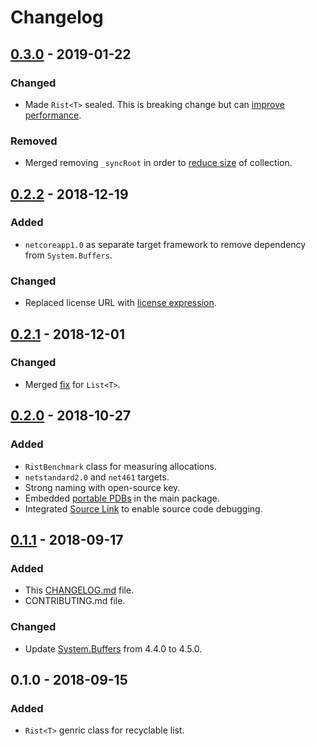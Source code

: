 # Changelog

## [0.3.0] - 2019-01-22
### Changed
- Made `Rist<T>` sealed. This is breaking change but can [improve performance](https://reubenbond.github.io/posts/dotnet-perf-tuning).

### Removed 
- Merged removing `_syncRoot` in order to [reduce size](https://github.com/dotnet/corefx/issues/34149) of collection.

## [0.2.2] - 2018-12-19
### Added
- `netcoreapp1.0` as separate target framework to remove dependency from `System.Buffers`.

### Changed
- Replaced license URL with [license expression](https://spdx.org/licenses/).

## [0.2.1] - 2018-12-01
### Changed
- Merged [fix](https://github.com/dotnet/corefx/commit/0341782cb944cc89dadfcec144399bbda26656e6) for `List<T>`.

## [0.2.0] - 2018-10-27
### Added
- `RistBenchmark` class for measuring allocations.
- `netstandard2.0` and `net461` targets.
- Strong naming with open-source key.
- Embedded [portable PDBs](https://github.com/dotnet/core/blob/master/Documentation/diagnostics/portable_pdb.md) in the main package.
- Integrated [Source Link](https://docs.microsoft.com/en-us/dotnet/standard/library-guidance/sourcelink) to enable source code debugging.

## [0.1.1] - 2018-09-17
### Added
- This [CHANGELOG.md](https://keepachangelog.com) file.
- CONTRIBUTING.md file.

### Changed
- Update [System.Buffers](https://www.nuget.org/packages/System.Buffers) from 4.4.0 to 4.5.0.

## 0.1.0 - 2018-09-15
### Added
- `Rist<T>` genric class for recyclable list.

[0.3.0]: https://github.com/qbit86/misnomer/compare/rist-0.2.2...rist-0.3.0
[0.2.2]: https://github.com/qbit86/misnomer/compare/rist-0.2.1...rist-0.2.2
[0.2.1]: https://github.com/qbit86/misnomer/compare/rist-0.2.0...rist-0.2.1
[0.2.0]: https://github.com/qbit86/misnomer/compare/rist-0.1.1...rist-0.2.0
[0.1.1]: https://github.com/qbit86/misnomer/compare/rist-0.1.0...rist-0.1.1
